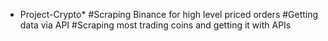 * Project-Crypto*
#Scraping Binance for high level priced orders
#Getting data via API
#Scraping most trading coins and getting it with APIs

